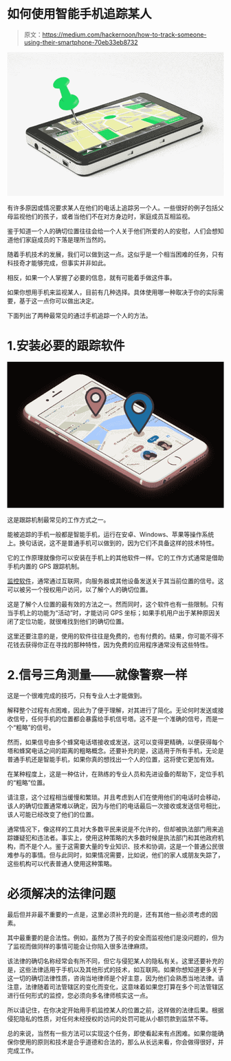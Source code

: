 # 如何使用智能手机追踪某人

> 原文：<https://medium.com/hackernoon/how-to-track-someone-using-their-smartphone-70eb33eb8732>

![](img/d6de7feb11492ab80762dc1474459eab.png)

有许多原因或情况要求某人在他们的电话上追踪另一个人。一些很好的例子包括父母监视他们的孩子，或者当他们不在对方身边时，家庭成员互相监视。

鉴于知道一个人的确切位置往往会给一个人关于他们所爱的人的安慰，人们会想知道他们家庭成员的下落是理所当然的。

随着手机技术的发展，我们可以做到这一点。这似乎是一个相当困难的任务，只有科技奇才能够完成，但事实并非如此。

相反，如果一个人掌握了必要的信息，就有可能着手做这件事。

如果你想用手机来监视某人，目前有几种选择。具体使用哪一种取决于你的实际需要，基于这一点你可以做出决定。

下面列出了两种最常见的通过手机追踪一个人的方法。

# 1.安装必要的跟踪软件

![](img/1492bb0344d8936357ec3f33f362535f.png)

这是跟踪机制最常见的工作方式之一。

能被追踪的手机一般都是智能手机，运行在安卓、Windows、苹果等操作系统上。换句话说，这不是普通手机可以做到的，因为它们不具备这样的技术特性。

它的工作原理就像你可以安装在手机上的其他软件一样。它的工作方式通常是借助手机内置的 GPS 跟踪机制。

[监控软件](https://www.ttspy.com/blog/)，通常通过互联网，向服务器或其他设备发送关于其当前位置的信号。这可以被另一个授权用户访问，以了解个人的确切位置。

这是了解个人位置的最有效的方法之一。然而同时，这个软件也有一些限制。只有当手机上的功能为“活动”时，才能访问 GPS 坐标；如果手机用户出于某种原因关闭了定位功能，就很难找到他们的确切位置。

这里还要注意的是，使用的软件往往是免费的，也有付费的。结果，你可能不得不花钱去获得你正在寻找的那种特性，因为免费的应用程序通常没有这些特性。

# 2.信号三角测量——就像警察一样

这是一个很难完成的技巧，只有专业人士才能做到。

解释整个过程有点困难，因此为了便于理解，对其进行了简化。无论何时发送或接收信号，任何手机的位置都会暴露给手机信号塔。这不是一个准确的信号，而是一个“粗略”的信号。

然而，如果信号由多个蜂窝电话塔接收或发送，这可以变得更精确，以便获得每个塔和蜂窝电话之间的距离的粗略概念。还要补充的是，这适用于所有手机，无论是普通手机还是智能手机，如果你真的想找出一个人的位置，这将使它更加有效。

在某种程度上，这是一种估计，在熟练的专业人员和先进设备的帮助下，定位手机的“粗略”位置。

请注意，这个过程相当缓慢和繁琐。并且考虑到人们在使用他们的电话时会移动，该人的确切位置通常难以确定，因为与他们的电话最后一次接收或发送信号相比，该人可能已经改变了他们的位置。

通常情况下，像这样的工具对大多数平民来说是不允许的，但却被执法部门用来追踪嫌疑犯和违法者。事实上，使用这种策略的大多数时候是执法部门和其他政府机构，而不是个人。鉴于这需要大量的专业知识、技术和协调，这是一个普通公民很难参与的事情。但与此同时，如果情况需要，比如说，他们的家人或朋友失踪了，这些机构可以代表普通人使用这种策略。

# 必须解决的法律问题

最后但并非最不重要的一点是，这里必须补充的是，还有其他一些必须考虑的因素。

其中最重要的是合法性。例如，虽然为了孩子的安全而监视他们是没问题的，但为了监视而做同样的事情可能会让你陷入很多法律麻烦。

该法律的确切名称经常会有所不同，但它与侵犯某人的隐私有关。这里还要补充的是，这些法律适用于手机以及其他形式的技术，如互联网。如果你想知道更多关于这一切的确切法律性质，咨询当地律师是个好主意，因为他们会熟悉当地法律。请注意，法律随着司法管辖区的变化而变化，这意味着如果您打算在多个司法管辖区进行任何形式的监控，您必须向多名律师核实这一点。

所以请记住，在你决定开始用手机监控某人的位置之前，这样做的法律后果。根据侵犯隐私的性质，对任何未经授权的访问的处罚可能从小额罚款到监禁不等。

总的来说，当然有一些方法可以实现这个任务，即使看起来有点困难。如果你能确保你使用的原则和技术是合乎道德和合法的，那么从长远来看，你会做得很好，并完成工作。